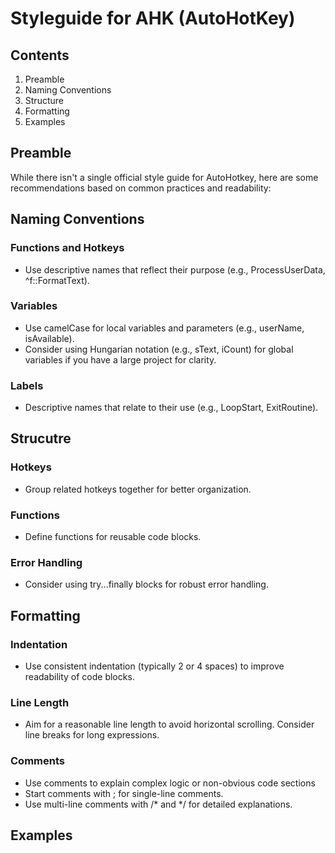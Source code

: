 # Styleguide for AHK (AutoHotKey)

## Contents

1. Preamble
2. Naming Conventions
3. Structure
4. Formatting
5. Examples

## Preamble
While there isn't a single official style guide for AutoHotkey, here are some recommendations based on common practices and readability:

## Naming Conventions

### Functions and Hotkeys
- Use descriptive names that reflect their purpose (e.g., ProcessUserData, ^f::FormatText).
  
### Variables
- Use camelCase for local variables and parameters (e.g., userName, isAvailable).
- Consider using Hungarian notation (e.g., sText, iCount) for global variables if you have a large project for clarity.
  
### Labels
- Descriptive names that relate to their use (e.g., LoopStart, ExitRoutine).

## Strucutre

### Hotkeys
- Group related hotkeys together for better organization.
  
### Functions
- Define functions for reusable code blocks.
  
### Error Handling
- Consider using try...finally blocks for robust error handling.

## Formatting

### Indentation
- Use consistent indentation (typically 2 or 4 spaces) to improve readability of code blocks.
  
### Line Length
- Aim for a reasonable line length to avoid horizontal scrolling. Consider line breaks for long expressions.

### Comments
- Use comments to explain complex logic or non-obvious code sections
- Start comments with ; for single-line comments.
- Use multi-line comments with /* and */ for detailed explanations.

## Examples
